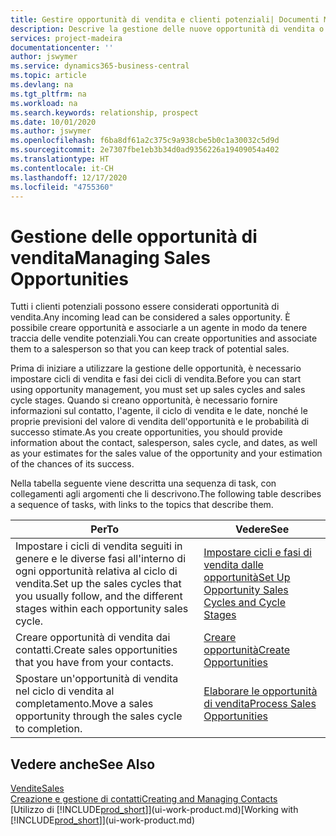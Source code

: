 ```yaml
---
title: Gestire opportunità di vendita e clienti potenziali| Documenti Microsoft
description: Descrive la gestione delle nuove opportunità di vendita o dei clienti potenziali in Business Central e l'associazione dell'opportunità con un agente per tenere traccia delle vendite potenziali.
services: project-madeira
documentationcenter: ''
author: jswymer
ms.service: dynamics365-business-central
ms.topic: article
ms.devlang: na
ms.tgt_pltfrm: na
ms.workload: na
ms.search.keywords: relationship, prospect
ms.date: 10/01/2020
ms.author: jswymer
ms.openlocfilehash: f6ba8df61a2c375c9a938cbe5b0c1a30032c5d9d
ms.sourcegitcommit: 2e7307fbe1eb3b34d0ad9356226a19409054a402
ms.translationtype: HT
ms.contentlocale: it-CH
ms.lasthandoff: 12/17/2020
ms.locfileid: "4755360"
---
```

# <a name="managing-sales-opportunities"></a><span data-ttu-id="28ad4-103">Gestione delle opportunità di vendita</span><span class="sxs-lookup"><span data-stu-id="28ad4-103">Managing Sales Opportunities</span></span>
<span data-ttu-id="28ad4-104">Tutti i clienti potenziali possono essere considerati opportunità di vendita.</span><span class="sxs-lookup"><span data-stu-id="28ad4-104">Any incoming lead can be considered a sales opportunity.</span></span> <span data-ttu-id="28ad4-105">È possibile creare opportunità e associarle a un agente in modo da tenere traccia delle vendite potenziali.</span><span class="sxs-lookup"><span data-stu-id="28ad4-105">You can create opportunities and associate them to a salesperson so that you can keep track of potential sales.</span></span>

<span data-ttu-id="28ad4-106">Prima di iniziare a utilizzare la gestione delle opportunità, è necessario impostare cicli di vendita e fasi dei cicli di vendita.</span><span class="sxs-lookup"><span data-stu-id="28ad4-106">Before you can start using opportunity management, you must set up sales cycles and sales cycle stages.</span></span> <span data-ttu-id="28ad4-107">Quando si creano opportunità, è necessario fornire informazioni sul contatto, l'agente, il ciclo di vendita e le date, nonché le proprie previsioni del valore di vendita dell'opportunità e le probabilità di successo stimate.</span><span class="sxs-lookup"><span data-stu-id="28ad4-107">As you create opportunities, you should provide information about the contact, salesperson, sales cycle, and dates, as well as your estimates for the sales value of the opportunity and your estimation of the chances of its success.</span></span>

<span data-ttu-id="28ad4-108">Nella tabella seguente viene descritta una sequenza di task, con collegamenti agli argomenti che li descrivono.</span><span class="sxs-lookup"><span data-stu-id="28ad4-108">The following table describes a sequence of tasks, with links to the topics that describe them.</span></span>

| <span data-ttu-id="28ad4-109">Per</span><span class="sxs-lookup"><span data-stu-id="28ad4-109">To</span></span> | <span data-ttu-id="28ad4-110">Vedere</span><span class="sxs-lookup"><span data-stu-id="28ad4-110">See</span></span> |
| --- | --- |
| <span data-ttu-id="28ad4-111">Impostare i cicli di vendita seguiti in genere e le diverse fasi all'interno di ogni opportunità relativa al ciclo di vendita.</span><span class="sxs-lookup"><span data-stu-id="28ad4-111">Set up the sales cycles that you usually follow, and the different stages within each opportunity sales cycle.</span></span> |[<span data-ttu-id="28ad4-112">Impostare cicli e fasi di vendita dalle opportunità</span><span class="sxs-lookup"><span data-stu-id="28ad4-112">Set Up Opportunity Sales Cycles and Cycle Stages</span></span>](marketing-how-setup-opportunity-sales-cycles-stages.md) |
| <span data-ttu-id="28ad4-113">Creare opportunità di vendita dai contatti.</span><span class="sxs-lookup"><span data-stu-id="28ad4-113">Create sales opportunities that you have from your contacts.</span></span> |[<span data-ttu-id="28ad4-114">Creare opportunità</span><span class="sxs-lookup"><span data-stu-id="28ad4-114">Create Opportunities</span></span>](marketing-how-create-opportunities.md) |
| <span data-ttu-id="28ad4-115">Spostare un'opportunità di vendita nel ciclo di vendita al completamento.</span><span class="sxs-lookup"><span data-stu-id="28ad4-115">Move a sales opportunity through the sales cycle to completion.</span></span> |[<span data-ttu-id="28ad4-116">Elaborare le opportunità di vendita</span><span class="sxs-lookup"><span data-stu-id="28ad4-116">Process Sales Opportunities</span></span>](marketing-processing-sales-opportunities.md) |

## <a name="see-also"></a><span data-ttu-id="28ad4-117">Vedere anche</span><span class="sxs-lookup"><span data-stu-id="28ad4-117">See Also</span></span>
[<span data-ttu-id="28ad4-118">Vendite</span><span class="sxs-lookup"><span data-stu-id="28ad4-118">Sales</span></span>](sales-manage-sales.md)  
[<span data-ttu-id="28ad4-119">Creazione e gestione di contatti</span><span class="sxs-lookup"><span data-stu-id="28ad4-119">Creating and Managing Contacts</span></span>](marketing-contacts.md)  
<span data-ttu-id="28ad4-120">[Utilizzo di [!INCLUDE[prod_short](includes/prod_short.md)]](ui-work-product.md)</span><span class="sxs-lookup"><span data-stu-id="28ad4-120">[Working with [!INCLUDE[prod_short](includes/prod_short.md)]](ui-work-product.md)</span></span>
